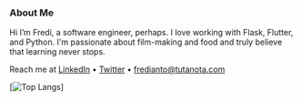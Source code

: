 ### About Me
Hi I’m Fredi, a software engineer, perhaps. I love working with Flask, Flutter, and Python. I'm passionate about film-making and food and truly believe that learning never stops.

Reach me at [LinkedIn](https://www.linkedin.com/in/fredianto) • [Twitter](https://twitter.com/nferdazel) • fredianto@tutanota.com

[![Top Langs](https://github-readme-stats.vercel.app/api/top-langs/?username=nferdazel&layout=compact)]

